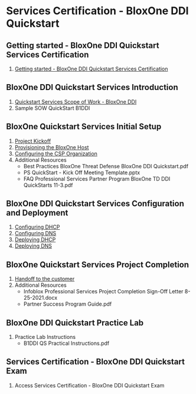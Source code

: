 # Services Certification - BloxOne DDI Quickstart

## Getting started - BloxOne DDI Quickstart Services Certification
1. [Getting started - BloxOne DDI Quickstart Services Certification](1-1_getting_started.md)

## BloxOne DDI Quickstart Services Introduction
1. [Quickstart Services Scope of Work - BloxOne DDI](2-1_scope_of_work.md)
2. Sample SOW QuickStart B1DDI

## BloxOne Quickstart Services Initial Setup
1. [Project Kickoff](3-1_project_kickoff.md)
2. [Provisioning the BloxOne Host](3-2_provisioning_bloxone_host.md)
3. [Configuring the CSP Organization](3-3_configuring_csp_organization.md)
4. Additional Resources
    * Best Practices BloxOne Threat Defense BloxOne DDI Quickstart.pdf
    * PS QuickStart - Kick Off Meeting Template.pptx
    * FAQ Professional Services Partner Program BloxOne TD DDI QuickStarts 11-3.pdf

## BloxOne DDI Quickstart Services Configuration and Deployment
1. [Configuring DHCP](4-1_configuring_dhcp.md)
2. [Configuring DNS](4-2_configuring_dns.md)
3. [Deploying DHCP](4-3_deploying_dhcp.md)
4. [Deploying DNS](4-4_deploying_dns.md)

## BloxOne Quickstart Services Project Completion
1. [Handoff to the customer](5-1_handoff.md)
2. Additional Resources
    * Infoblox Professional Services Project Completion Sign-Off Letter 8-25-2021.docx
    * Partner Success Program Guide.pdf

## BloxOne DDI Quickstart Practice Lab
1. Practice Lab Instructions
    * B1DDI QS Practical Instructions.pdf

## Services Certification - BloxOne DDI Quickstart Exam
1. Access Services Certification - BloxOne DDI Quickstart Exam
